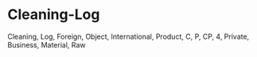 # Cleaning-Log
Cleaning, Log, Foreign, Object, International, Product, C, P, CP, 4, Private, Business, Material, Raw 
